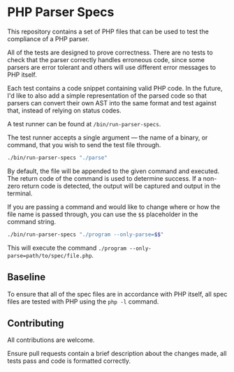 # PHP Parser Specs

This repository contains a set of PHP files that can be used to test the compliance of a PHP parser.

All of the tests are designed to prove correctness. There are no tests to check that the parser correctly handles erroneous code, since some parsers are error tolerant and others will use different error messages to PHP itself.

Each test contains a code snippet containing valid PHP code. In the future, I'd like to also add a simple representation of the parsed code so that parsers can convert their own AST into the same format and test against that, instead of relying on status codes.

A test runner can be found at `/bin/run-parser-specs`.

The test runner accepts a single argument &mdash; the name of a binary, or command, that you wish to send the test file through.

```sh
./bin/run-parser-specs "./parse"
```

By default, the file will be appended to the given command and executed. The return code of the command is used to determine success. If a non-zero return code is detected, the output will be captured and output in the terminal.

If you are passing a command and would like to change where or how the file name is passed through, you can use the `$$` placeholder in the command string.

```sh
./bin/run-parser-specs "./program --only-parse=$$"
```

This will execute the command `./program --only-parse=path/to/spec/file.php`.

## Baseline

To ensure that all of the spec files are in accordance with PHP itself, all spec files are tested with PHP using the `php -l` command.

## Contributing

All contributions are welcome.

Ensure pull requests contain a brief description about the changes made, all tests pass and code is formatted correctly.